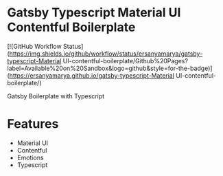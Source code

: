 # Gatsby Typescript Material UI Contentful Boilerplate

[![GitHub Workflow Status](https://img.shields.io/github/workflow/status/ersanyamarya/gatsby-typescript-Material UI-contentful-boilerplate/Github%20Pages?label=Available%20on%20Sandbox&logo=github&style=for-the-badge)](https://ersanyamarya.github.io/gatsby-typescript-Material UI-contentful-boilerplate/)

Gatsby Boilerplate with Typescript

# Features

- Material UI
- Contentful
- Emotions
- Typescript
